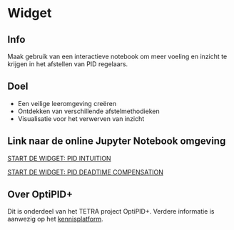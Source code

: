 # Widget

## Info

Maak gebruik van een interactieve notebook om meer voeling en inzicht te krijgen in het afstellen van PID regelaars.

## Doel

* Een veilige leeromgeving creëren 
* Ontdekken van verschillende afstelmethodieken
* Visualisatie voor het verwerven van inzicht

## Link naar de online Jupyter Notebook omgeving

[START DE WIDGET: PID INTUITION](https://mybinder.org/v2/gh/CrianBox/pidtuner_widget/e5a104a7d11ba9b40ff103fcc2bac7f0361a1516?filepath=PIDtune_Widget.ipynb)

[START DE WIDGET: PID DEADTIME COMPENSATION]()

## Over OptiPID+

Dit is onderdeel van het TETRA project OptiPID+. Verdere informatie is aanwezig op het [kennisplatform](https://keen-leavitt-dde150.netlify.app/).

